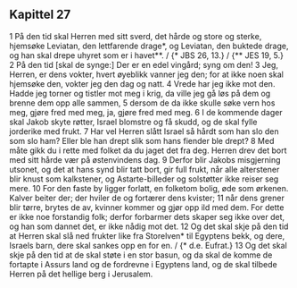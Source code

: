 ## Kapittel 27

1 På den tid skal Herren med sitt sverd, det hårde og store og sterke, hjemsøke Leviatan, den lettfarende drage*, og Leviatan, den buktede drage, og han skal drepe uhyret som er i havet**. / {* JBS 26, 13.} / {** JES 19, 5.}
2 På den tid [skal de synge:] Der er en edel vingård; syng om den!
3 Jeg, Herren, er dens vokter, hvert øyeblikk vanner jeg den; for at ikke noen skal hjemsøke den, vokter jeg den dag og natt.
4 Vrede har jeg ikke mot den. Hadde jeg torner og tistler mot meg i krig, da ville jeg gå løs på dem og brenne dem opp alle sammen,
5 dersom de da ikke skulle søke vern hos meg, gjøre fred med meg, ja, gjøre fred med meg.
6 I de kommende dager skal Jakob skyte røtter, Israel blomstre og få skudd, og de skal fylle jorderike med frukt.
7 Har vel Herren slått Israel så hårdt som han slo den som slo ham? Eller ble han drept slik som hans fiender ble drept?
8 Med måte gikk du i rette med folket da du jaget det fra deg. Herren drev det bort med sitt hårde vær på østenvindens dag.
9 Derfor blir Jakobs misgjerning utsonet, og det at hans synd blir tatt bort, gir full frukt, når alle alterstener blir knust som kalkstener, og Astarte-billeder og solstøtter ikke reiser seg mere.
10 For den faste by ligger forlatt, en folketom bolig, øde som ørkenen. Kalver beiter der; der hviler de og fortærer dens kvister;
11 når dens grener blir tørre, brytes de av, kvinner kommer og gjør opp ild med dem. For dette er ikke noe forstandig folk; derfor forbarmer dets skaper seg ikke over det, og han som dannet det, er ikke nådig mot det.
12 Og det skal skje på den tid at Herren skal slå ned frukter like fra Storelven* til Egyptens bekk, og dere, Israels barn, dere skal sankes opp en for en. / {* d.e. Eufrat.}
13 Og det skal skje på den tid at de skal støte i en stor basun, og da skal de komme de fortapte i Assurs land og de fordrevne i Egyptens land, og de skal tilbede Herren på det hellige berg i Jerusalem.
